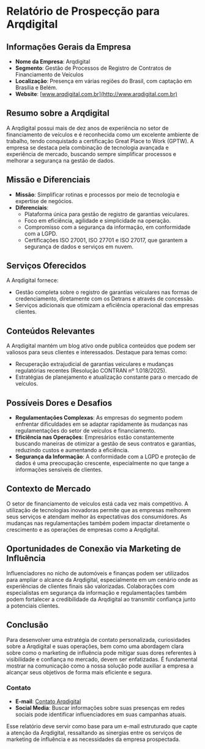 # Relatório de Prospecção para Arqdigital

## Informações Gerais da Empresa
- **Nome da Empresa**: Arqdigital
- **Segmento**: Gestão de Processos de Registro de Contratos de Financiamento de Veículos
- **Localização**: Presença em várias regiões do Brasil, com captação em Brasília e Belém.
- **Website**: [www.arqdigital.com.br](http://www.arqdigital.com.br)

## Resumo sobre a Arqdigital
A Arqdigital possui mais de dez anos de experiência no setor de financiamento de veículos e é reconhecida como um excelente ambiente de trabalho, tendo conquistado a certificação Great Place to Work (GPTW). A empresa se destaca pela combinação de tecnologia avançada e experiência de mercado, buscando sempre simplificar processos e melhorar a segurança na gestão de dados.

## Missão e Diferenciais
- **Missão**: Simplificar rotinas e processos por meio de tecnologia e expertise de negócios.
- **Diferenciais**:
  - Plataforma única para gestão de registro de garantias veiculares.
  - Foco em eficiência, agilidade e simplicidade na operação.
  - Compromisso com a segurança da informação, em conformidade com a LGPD.
  - Certificações ISO 27001, ISO 27701 e ISO 27017, que garantem a segurança de dados e serviços em nuvem.
  
## Serviços Oferecidos
A Arqdigital fornece:
- Gestão completa sobre o registro de garantias veiculares nas formas de credenciamento, diretamente com os Detrans e através de concessão.
- Serviços adicionais que otimizam a eficiência operacional das empresas clientes.

## Conteúdos Relevantes
A Arqdigital mantém um blog ativo onde publica conteúdos que podem ser valiosos para seus clientes e interessados. Destaque para temas como:
- Recuperação extrajudicial de garantias veiculares e mudanças regulatórias recentes (Resolução CONTRAN nº 1.018/2025).
- Estratégias de planejamento e atualização constante para o mercado de veículos.

## Possíveis Dores e Desafios
- **Regulamentações Complexas**: As empresas do segmento podem enfrentar dificuldades em se adaptar rapidamente às mudanças nas regulamentações do setor de veículos e financiamento.
- **Eficiência nas Operações**: Empresários estão constantemente buscando maneiras de otimizar a gestão de seus contratos e garantias, reduzindo custos e aumentando a eficiência.
- **Segurança da Informação**: A conformidade com a LGPD e proteção de dados é uma preocupação crescente, especialmente no que tange a informações sensíveis de clientes. 

## Contexto de Mercado
O setor de financiamento de veículos está cada vez mais competitivo. A utilização de tecnologias inovadoras permite que as empresas melhorem seus serviços e atendam melhor às expectativas dos consumidores. As mudanças nas regulamentações também podem impactar diretamente o crescimento e as operações de empresas como a Arqdigital. 

## Oportunidades de Conexão via Marketing de Influência
Influenciadores no nicho de automóveis e finanças podem ser utilizados para ampliar o alcance da Arqdigital, especialmente em um cenário onde as experiências de clientes finais são valorizadas. Colaborações com especialistas em segurança da informação e regulamentações também podem fortalecer a credibilidade da Arqdigital ao transmitir confiança junto a potenciais clientes.

## Conclusão
Para desenvolver uma estratégia de contato personalizada, curiosidades sobre a Arqdigital e suas operações, bem como uma abordagem clara sobre como o marketing de influência pode mitigar suas dores referentes à visibilidade e confiança no mercado, devem ser enfatizadas. É fundamental mostrar na comunicação como a nossa solução pode auxiliar a empresa a alcançar seus objetivos de forma mais eficiente e segura.

### Contato
- **E-mail**: [Contato Arqdigital](http://www.arqdigital.com.br/contato)
- **Social Media**: Buscar informações sobre suas presenças em redes sociais pode identificar influenciadores em suas campanhas atuais. 

Esse relatório deve servir como base para um e-mail estruturado que capte a atenção da Arqdigital, ressaltando as sinergias entre os serviços de marketing de influência e as necessidades da empresa prospectada.